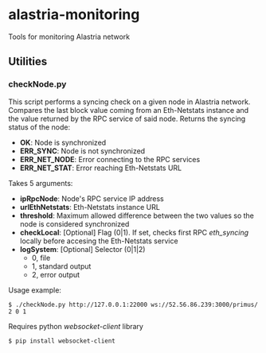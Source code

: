 # alastria-monitoring
Tools for monitoring Alastria network

## Utilities

### **checkNode.py**

This script performs a syncing check on a given node in Alastria network. Compares the last block value coming from an Eth-Netstats instance and the value returned by the RPC service of said node. Returns the syncing status of the node:
- **OK**: Node is synchronized
- **ERR_SYNC**: Node is not synchronized
- **ERR_NET_NODE**: Error connecting to the RPC services
- **ERR_NET_STAT**: Error reaching Eth-Netstats URL

Takes 5 arguments:
- **ipRpcNode**: Node's RPC service IP address
- **urlEthNetstats**: Eth-Netstats instance URL
- **threshold**: Maximum allowed difference between the two values so the node is considered synchronized
- **checkLocal**: [Optional] Flag (0|1). If set, checks first RPC *eth_syncing* locally before accesing the Eth-Netstats service
- **logSystem**: [Optional] Selector (0|1|2)
	- 0, file
	- 1, standard output
	- 2, error output

Usage example:

`$ ./checkNode.py http://127.0.0.1:22000 ws://52.56.86.239:3000/primus/ 2 0 1`

Requires python _websocket-client_ library

`$ pip install websocket-client`
